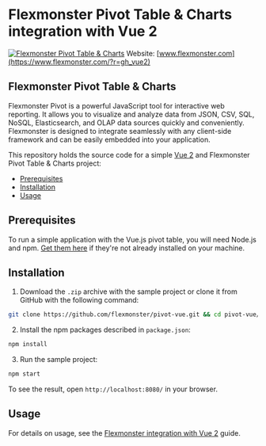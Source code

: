 # Flexmonster Pivot Table &amp; Charts integration with Vue 2
[![Flexmonster Pivot Table & Charts](https://cdn.flexmonster.com/landing.png)](https://flexmonster.com/?r=gh_vue2)
Website: [www.flexmonster.com](https://www.flexmonster.com/?r=gh_vue2)

## Flexmonster Pivot Table & Charts

Flexmonster Pivot is a powerful JavaScript tool for interactive web reporting. It allows you to visualize and analyze data from JSON, CSV, SQL, NoSQL, Elasticsearch, and OLAP data sources quickly and conveniently. Flexmonster is designed to integrate seamlessly with any client-side framework and can be easily embedded into your application.

This repository holds the source code for a simple [Vue 2](https://vuejs.org/) and Flexmonster Pivot Table & Charts project:

- [Prerequisites](#prerequisites)
- [Installation](#installation)
- [Usage](#usage)

## Prerequisites

To run a simple application with the Vue.js pivot table, you will need Node.js and npm. [Get them here](https://docs.npmjs.com/downloading-and-installing-node-js-and-npm) if they're not already installed on your machine.

## Installation 

1. Download the `.zip` archive with the sample project or clone it from GitHub with the following command:

```bash
git clone https://github.com/flexmonster/pivot-vue.git && cd pivot-vue/vue2/ES6
```

2. Install the npm packages described in `package.json`: 

```bash
npm install
```

3. Run the sample project: 

```bash
npm start 
```

To see the result, open `http://localhost:8080/` in your browser.

## Usage

For details on usage, see the [Flexmonster integration with Vue 2](https://www.flexmonster.com/doc/integration-with-vue-2/?r=gh_vue2) guide.
